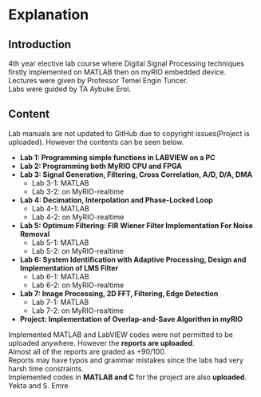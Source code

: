 # Explanation
## Introduction
4th year elective lab course where Digital Signal Processing techniques firstly implemented on MATLAB then on myRIO embedded device. \
Lectures were given by Professor Temel Engin Tuncer. \
Labs were guided by TA Aybuke Erol. 
## Content
Lab manuals are not updated to GitHub due to copyright issues(Project is uploaded). However the contents can be seen below. 

* **Lab 1: Programming simple functions in LABVIEW on a PC**
* **Lab 2: Programming both MyRIO CPU and FPGA**
* **Lab 3: Signal Generation, Filtering, Cross Correlation, A/D, D/A, DMA** 
	* Lab 3-1: MATLAB 
	* Lab 3-2: on MyRIO-realtime
* **Lab 4: Decimation, Interpolation and Phase-Locked Loop**
	* Lab 4-1: MATLAB 
	* Lab 4-2: on MyRIO-realtime
* **Lab 5: Optimum Filtering: FIR Wiener Filter Implementation For Noise Removal** 
	* Lab 5-1: MATLAB
	* Lab 5-2: on MyRIO-realtime
* **Lab 6: System Identification with Adaptive Processing, Design and Implementation of LMS Filter** 
	* Lab 6-1: MATLAB
	* Lab 6-2: on MyRIO-realtime
* **Lab 7: Image Processing, 2D FFT, Filtering, Edge Detection** 
	* Lab 7-1: MATLAB
	* Lab 7-2: on MyRIO-realtime
* **Project: Implementation of Overlap-and-Save Algorithm in myRIO**

Implemented MATLAB and LabVIEW codes were not permitted to be uploaded anywhere. However the **reports are uploaded**. \
Almost all of the reports are graded as +90/100. \
Reports may have typos and grammar mistakes since the labs had very harsh time constraints. \
Implemented codes in **MATLAB and C** for the project are also **uploaded**. \
Yekta and S. Emre

